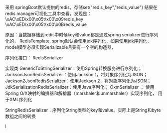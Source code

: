 采用 springBoot默认提供的redis，存储set("redis_key","redis_value")
结果在redis manager可视化工具中查看，发现是：\xAC\xED\x00\x05t\x00\x09redis_key   \xAC\xED\x00\x05t\x00\x0Bredis_value

原因：当数据存储到redis中时候key和value都是通过spring serializer进行序列化的，
RedisTemplate, spring默认会使用jdk序列化，如果使用jdk序列化，model模型必须实现Serializable且要有一个空的构造器，

序列化接口：
RedisSerializer 

实现类
GenericToStringSerializer：使用Spring转换服务进行序列化；
JacksonJsonRedisSerializer：使用Jackson 1，将对象序列化为JSON；
Jackson2JsonRedisSerializer：使用Jackson 2，将对象序列化为JSON；
JdkSerializationRedisSerializer：使用Java序列化；
OxmSerializer ：
使用Spring O/X映射的编排器和解排器（marshaler和unmarshaler）实现序列化，
用于XML序列化

StringRedisSerializer：序列化String类型的key和value。实际上是String和byte数组之间的转换




l